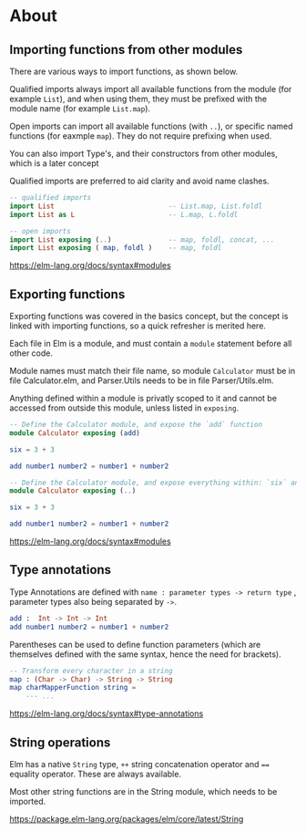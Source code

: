 # About

## Importing functions from other modules

There are various ways to import functions, as shown below.

Qualified imports always import all available functions from the module (for example `List`), and when using them, they must be prefixed with the module name (for example `List.map`).

Open imports can import all available functions (with `..`), or specific named functions (for eaxmple `map`). They do not require prefixing when used.

You can also import Type's, and their constructors from other modules, which is a later concept

Qualified imports are preferred to aid clarity and avoid name clashes.

```elm
-- qualified imports
import List                            -- List.map, List.foldl
import List as L                       -- L.map, L.foldl

-- open imports
import List exposing (..)              -- map, foldl, concat, ...
import List exposing ( map, foldl )    -- map, foldl
```

https://elm-lang.org/docs/syntax#modules

## Exporting functions

Exporting functions was covered in the basics concept, but the concept is linked with importing functions, so a quick refresher is merited here.

Each file in Elm is a module, and must contain a `module` statement before all other code.

Module names must match their file name, so module `Calculator` must be in file Calculator.elm, and Parser.Utils needs to be in file Parser/Utils.elm.

Anything defined within a module is privatly scoped to it and cannot be accessed from outside this module, unless listed in `exposing`.

```elm
-- Define the Calculator module, and expose the `add` function
module Calculator exposing (add)

six = 3 + 3

add number1 number2 = number1 + number2
```

```elm
-- Define the Calculator module, and expose everything within: `six` and `add`
module Calculator exposing (..)

six = 3 + 3

add number1 number2 = number1 + number2
```

https://elm-lang.org/docs/syntax#modules


## Type annotations

Type Annotations are defined with `name : parameter types -> return type` , parameter types also being separated by `->`. 

```elm
add :  Int -> Int -> Int
add number1 number2 = number1 + number2
```

Parentheses can be used to define function parameters (which are themselves defined with the same syntax, hence the need for brackets).

```elm
-- Transform every character in a string
map : (Char -> Char) -> String -> String
map charMapperFunction string =
    --- ...
```

https://elm-lang.org/docs/syntax#type-annotations

## String operations

Elm has a native `String` type,  `++` string concatenation operator and `==` equality operator. These are always available.

Most other string functions are in the String module, which needs to be imported.

https://package.elm-lang.org/packages/elm/core/latest/String

